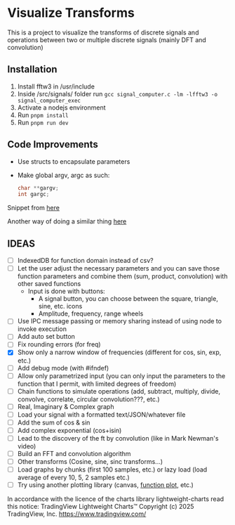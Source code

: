 # Visualize Transforms

This is a project to visualize the transforms of discrete signals and operations between two or multiple discrete signals (mainly DFT and convolution)

## Installation

1. Install fftw3 in /usr/include
2. Inside /src/signals/ folder run `gcc signal_computer.c -lm -lfftw3 -o signal_computer_exec`
2. Activate a nodejs environment
3. Run `pnpm install`
4. Run `pnpm run dev`

## Code Improvements

- Use structs to encapsulate parameters
- Make global argv, argc as such:

  ```c
  char **gargv;
  int gargc;
  ```

Snippet from [here](https://www.unix.com/programming/173428-how-access-argv-x-another-function-other-than-main.html)

Another way of doing a similar thing [here](https://stackoverflow.com/questions/43729256/argc-and-argv-for-functions-other-than-main)

## IDEAS
- [ ] IndexedDB for function domain instead of csv?
- [ ] Let the user adjust the necessary parameters and you can save those function parameters and combine them (sum, product, convolution) with other saved functions
    - Input is done with buttons:
        - A signal button, you can choose between the square, triangle, sine, etc. icons
        - Amplitude, frequency, range wheels
- [ ] Use IPC message passing or memory sharing instead of using node to invoke execution
- [ ] Add auto set button
- [ ] Fix rounding errors (for freq)
- [x] Show only a narrow window of frequencies (different for cos, sin, exp, etc.)
- [ ] Add debug mode (with #ifndef)
- [ ] Allow only parametrized input (you can only input the parameters to the function that I permit, with limited degrees of freedom)
- [ ] Chain functions to simulate operations (add, subtract, multiply, divide, convolve, correlate, circular convolution???, etc.)
- [ ] Real, Imaginary & Complex graph
- [ ] Load your signal with a formatted text/JSON/whatever file
- [ ] Add the sum of cos & sin
- [ ] Add complex exponential (cos+isin)
- [ ] Lead to the discovery of the ft by convolution (like in Mark Newman's video)
- [ ] Build an FFT and convolution algorithm
- [ ] Other transforms (Cosine, sine, sinc transforms...)
- [ ] Load graphs by chunks (first 100 samples, etc.) or lazy load (load average of every 10, 5, 2 samples etc.)
- [ ] Try using another plotting library (canvas, [function plot](https://mauriciopoppe.github.io/function-plot/), etc.)

In accordance with the licence of the charts library lightweight-charts read this notice:
TradingView Lightweight Charts™
Copyright (с) 2025 TradingView, Inc. https://www.tradingview.com/
